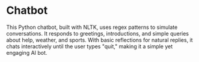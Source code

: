 # Chatbot
This Python chatbot, built with NLTK, uses regex patterns to simulate conversations. It responds to greetings, introductions, and simple queries about help, weather, and sports. With basic reflections for natural replies, it chats interactively until the user types "quit," making it a simple yet engaging AI bot.

